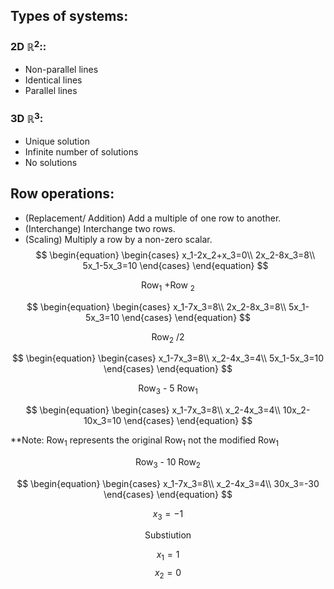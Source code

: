 ## Types of systems:
### 2D $\mathbb{R}^2$::
- Non-parallel lines
- Identical lines
- Parallel lines
### 3D $\mathbb{R}^3$:
- Unique solution
- Infinite number of solutions
- No solutions
## Row operations:
- (Replacement/ Addition) Add a multiple of one row to another.
- (Interchange) Interchange two rows.
- (Scaling) Multiply a row by a non-zero scalar.
$$
\begin{equation}
    \begin{cases}
	x_1-2x_2+x_3=0\\
	2x_2-8x_3=8\\
	5x_1-5x_3=10
    \end{cases}
\end{equation}
$$
<p style="text-align: center;">
Row<sub>1</sub>
+Row
<sub>2</sub>
</p>

$$
\begin{equation}
    \begin{cases}
	x_1-7x_3=8\\
	2x_2-8x_3=8\\
	5x_1-5x_3=10
    \end{cases}
\end{equation}
$$

<p style="text-align: center;">
Row<sub>2</sub>
/2
</p>

$$
\begin{equation}
    \begin{cases}
	x_1-7x_3=8\\
	x_2-4x_3=4\\
	5x_1-5x_3=10
    \end{cases}
\end{equation}
$$
<p style="text-align: center;">
Row<sub>3</sub>
-
5 Row<sub>1</sub>
</p>

$$
\begin{equation}
    \begin{cases}
	x_1-7x_3=8\\
	x_2-4x_3=4\\
	10x_2-10x_3=10
    \end{cases}
\end{equation}
$$

**Note: $\text{Row}_1$ represents the original $\text{Row}_1$ not the modified $\text{Row}_1$ 

<p style="text-align: center;">
Row<sub>3</sub>
-
10 Row<sub>2</sub>
</p>

$$
\begin{equation}
    \begin{cases}
	x_1-7x_3=8\\
	x_2-4x_3=4\\
	30x_3=-30
    \end{cases}
\end{equation}
$$

$$x_3=-1$$

<p style="text-align: center;">
Substiution
</p>

$$
x_1=1 
$$
$$
x_2=0
$$
